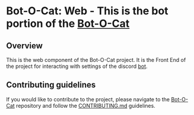 # Bot-O-Cat: Web - This is the bot portion of the [Bot-O-Cat](https://github.com/xN4P4LM-org/bot-o-cat)

## Overview

This is the web component of the Bot-O-Cat project. It is the Front End of the project for interacting with settings of the discord [bot](https://github.com/xN4P4LM-org/bot-o-cat_bot).

## Contributing guidelines

If you would like to contribute to the project, please navigate to the [Bot-O-Cat](https://github.com/xN4P4LM-org/bot-o-cat) repository and follow the [CONTRIBUTING.md](https://github.com/xN4P4LM-org/bot-o-cat/blob/main/CONTRIBUTING.md) guidelines.
